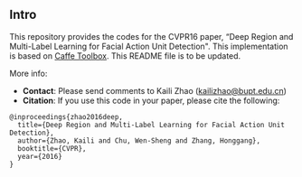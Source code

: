 Intro
-----

This repository provides the codes for the CVPR16 paper, “Deep Region and Multi-Label Learning for Facial Action Unit Detection".
This implementation is based on [Caffe Toolbox](https://github.com/BVLC/caffe). 
This README file is to be updated.


More info:

- **Contact**:  Please send comments to Kaili Zhao (kailizhao@bupt.edu.cn)  
- **Citation**: If you use this code in your paper, please cite the following:
```
@inproceedings{zhao2016deep,
  title={Deep Region and Multi-Label Learning for Facial Action Unit Detection},
  author={Zhao, Kaili and Chu, Wen-Sheng and Zhang, Honggang},
  booktitle={CVPR},
  year={2016}
}
```
